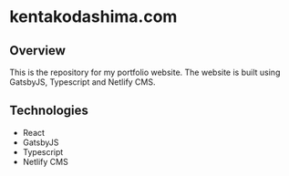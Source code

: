 # kentakodashima.com

## Overview
This is the repository for my portfolio website. The website is built using GatsbyJS, Typescript and Netlify CMS.

## Technologies
- React
- GatsbyJS
- Typescript
- Netlify CMS
